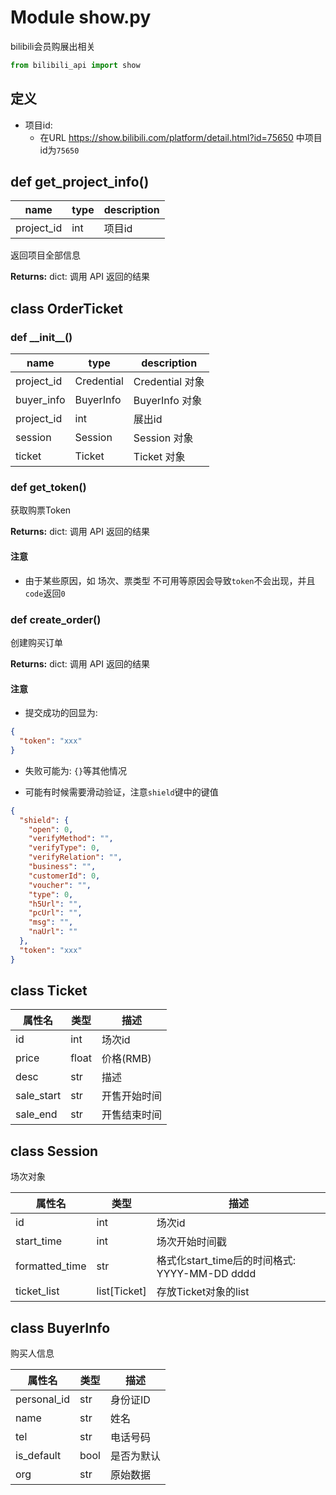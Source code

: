 # Module show.py

bilibili会员购展出相关

```py
from bilibili_api import show
```

## 定义

* 项目id:
  * 在URL https://show.bilibili.com/platform/detail.html?id=75650 中项目id为`75650`

## def get_project_info()

| name       | type | description |
|------------|------|-------------|
| project_id | int  | 项目id        |

返回项目全部信息

**Returns:** dict: 调用 API 返回的结果

## class OrderTicket

### def _\_init\_\_()

| name       | type       | description   |
|------------|------------|---------------|
| project_id | Credential | Credential 对象 |
| buyer_info | BuyerInfo  | BuyerInfo 对象  |
| project_id | int        | 展出id          |
| session    | Session    | Session 对象    |
| ticket     | Ticket     | Ticket 对象     |

### def get_token()

获取购票Token

**Returns:** dict: 调用 API 返回的结果

#### 注意

* 由于某些原因，如 场次、票类型 不可用等原因会导致`token`不会出现，并且`code`返回`0`

### def create_order()

创建购买订单

**Returns:** dict: 调用 API 返回的结果

#### 注意

* 提交成功的回显为:

```json
{
  "token": "xxx"
}
```

* 失败可能为: `{}`等其他情况


* 可能有时候需要滑动验证，注意`shield`键中的键值

```json
{
  "shield": {
    "open": 0,
    "verifyMethod": "",
    "verifyType": 0,
    "verifyRelation": "",
    "business": "",
    "customerId": 0,
    "voucher": "",
    "type": 0,
    "h5Url": "",
    "pcUrl": "",
    "msg": "",
    "naUrl": ""
  },
  "token": "xxx"
}
```

## class Ticket

| 属性名        | 类型    | 描述      |
|------------|-------|---------|
| id         | int   | 场次id    |
| price      | float | 价格(RMB) |
| desc       | str   | 描述      |
| sale_start | str   | 开售开始时间  |
| sale_end   | str   | 开售结束时间  |

## class Session

场次对象

| 属性名            | 类型           | 描述                                   |
|----------------|--------------|--------------------------------------|
| id             | int          | 场次id                                 |
| start_time     | int          | 场次开始时间戳                              |
| formatted_time | str          | 格式化start_time后的时间格式: YYYY-MM-DD dddd |
| ticket_list    | list[Ticket] | 存放Ticket对象的list                      |

## class BuyerInfo

购买人信息

| 属性名         | 类型   | 描述    |
|-------------|------|-------|
| personal_id | str  | 身份证ID |
| name        | str  | 姓名    |
| tel         | str  | 电话号码  |
| is_default  | bool | 是否为默认 |
| org         | str  | 原始数据  |
